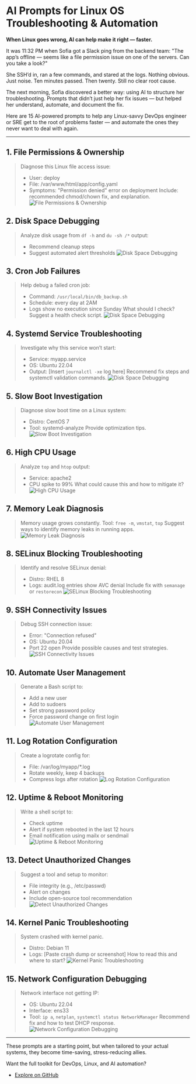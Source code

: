 # AI Prompts for Linux OS Troubleshooting & Automation

**When Linux goes wrong, AI can help make it right — faster.**

It was 11:32 PM when Sofia got a Slack ping from the backend team: "The app’s offline — seems like a file permission issue on one of the servers. Can you take a look?"

She SSH’d in, ran a few commands, and stared at the logs. Nothing obvious. Just noise. Ten minutes passed. Then twenty. Still no clear root cause.

The next morning, Sofia discovered a better way: using AI to structure her troubleshooting. Prompts that didn’t just help her fix issues — but helped her understand, automate, and document the fix.

Here are 15 AI-powered prompts to help any Linux-savvy DevOps engineer or SRE get to the root of problems faster — and automate the ones they never want to deal with again.

---

## 1. File Permissions & Ownership
> Diagnose this Linux file access issue:
> - User: deploy
> - File: /var/www/html/app/config.yaml
> - Symptoms: "Permission denied" error on deployment
> Include: recommended chmod/chown fix, and explanation.
![File Permissions & Ownership](assets/prompt-1.png)

## 2. Disk Space Debugging
> Analyze disk usage from `df -h` and `du -sh /*` output:
> - Recommend cleanup steps
> - Suggest automated alert thresholds
![Disk Space Debugging](assets/prompt-2.png)

## 3. Cron Job Failures
> Help debug a failed cron job:
> - Command: `/usr/local/bin/db_backup.sh`
> - Schedule: every day at 2AM
> - Logs show no execution since Sunday
> What should I check? Suggest a health check script.
![Disk Space Debugging](assets/prompt-3.png)

## 4. Systemd Service Troubleshooting
> Investigate why this service won’t start:
> - Service: myapp.service
> - OS: Ubuntu 22.04
> - Output: [Insert `journalctl -xe` log here]
> Recommend fix steps and systemctl validation commands.
![Disk Space Debugging](assets/prompt-4.png)

## 5. Slow Boot Investigation
> Diagnose slow boot time on a Linux system:
> - Distro: CentOS 7
> - Tool: systemd-analyze
> Provide optimization tips.
![Slow Boot Investigation](assets/prompt-5.png)

## 6. High CPU Usage
> Analyze `top` and `htop` output:
> - Service: apache2
> - CPU spike to 99%
> What could cause this and how to mitigate it?
![High CPU Usage](assets/prompt-6.png)

## 7. Memory Leak Diagnosis
> Memory usage grows constantly.
> Tool: `free -m`, `vmstat`, `top`
> Suggest ways to identify memory leaks in running apps.
![Memory Leak Diagnosis](assets/prompt-7.png)

## 8. SELinux Blocking Troubleshooting
> Identify and resolve SELinux denial:
> - Distro: RHEL 8
> - Logs: audit.log entries show AVC denial
> Include fix with `semanage` or `restorecon`
![SELinux Blocking Troubleshooting](assets/prompt-8.png)

## 9. SSH Connectivity Issues
> Debug SSH connection issue:
> - Error: "Connection refused"
> - OS: Ubuntu 20.04
> - Port 22 open
> Provide possible causes and test strategies.
![SSH Connectivity Issues](assets/prompt-9.png)

## 10. Automate User Management
> Generate a Bash script to:
> - Add a new user
> - Add to sudoers
> - Set strong password policy
> - Force password change on first login
![Automate User Management](assets/prompt-10.png)

## 11. Log Rotation Configuration
> Create a logrotate config for:
> - File: /var/log/myapp/*.log
> - Rotate weekly, keep 4 backups
> - Compress logs after rotation
![Log Rotation Configuration](assets/prompt-11.png)

## 12. Uptime & Reboot Monitoring
> Write a shell script to:
> - Check uptime
> - Alert if system rebooted in the last 12 hours
> - Email notification using mailx or sendmail
![Uptime & Reboot Monitoring](assets/prompt-12.png)

## 13. Detect Unauthorized Changes
> Suggest a tool and setup to monitor:
> - File integrity (e.g., /etc/passwd)
> - Alert on changes
> - Include open-source tool recommendation
![Detect Unauthorized Changes](assets/prompt-13.png)

## 14. Kernel Panic Troubleshooting
> System crashed with kernel panic.
> - Distro: Debian 11
> - Logs: [Paste crash dump or screenshot]
> How to read this and where to start?
![Kernel Panic Troubleshooting](assets/prompt-14.png)

## 15. Network Configuration Debugging
> Network interface not getting IP:
> - OS: Ubuntu 22.04
> - Interface: ens33
> - Tool: `ip a`, `netplan`, `systemctl status NetworkManager`
> Recommend fix and how to test DHCP response.
![Network Configuration Debugging](assets/prompt-15.png)

---

These prompts are a starting point, but when tailored to your actual systems, they become time-saving, stress-reducing allies.

Want the full toolkit for DevOps, Linux, and AI automation?
- [Explore on GitHub](https://github.com/Here2ServeU/DevOps-AI-Toolkit)

